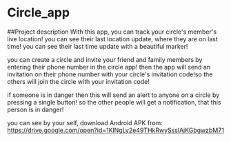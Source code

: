 # Circle_app

##Project description
  With this app, you can track your circle's member's live location! you can see their last location update, where they are on last time! you can see their last time update with a beautiful marker! 

  you can create a circle and invite your friend and family members by entering their phone number in the circle app! then the app will send an invitation on their phone number with your circle's invitation code!so the others will join the circle with your invitation code! 

  if someone is in danger then this will send an alert to anyone on a circle by pressing a single button! so the other people will get a notification, that this person is in danger!

  you can see by your self, download Android APK from:
   https://drive.google.com/open?id=1KlNgLy2e49THkRwySsslAjKGbgwzbM71
